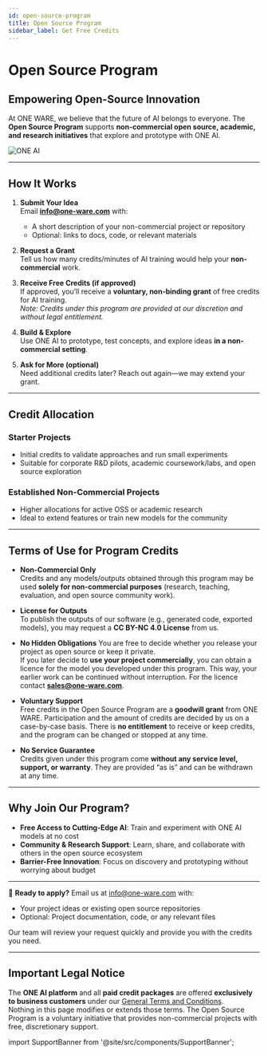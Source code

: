 ```yaml
---
id: open-source-program
title: Open Source Program
sidebar_label: Get Free Credits
---
```


# Open Source Program

## Empowering Open-Source Innovation

At ONE WARE, we believe that the future of AI belongs to everyone. The **Open Source Program** supports **non-commercial open source, academic, and research initiatives** that explore and prototype with ONE AI.

![ONE AI](/img/ai/Titel.png)

---

## How It Works

1. **Submit Your Idea**  
   Email **[info@one-ware.com](mailto:info@one-ware.com)** with:
   - A short description of your non-commercial project or repository  
   - Optional: links to docs, code, or relevant materials

2. **Request a Grant**  
   Tell us how many credits/minutes of AI training would help your **non-commercial** work.

3. **Receive Free Credits (if approved)**  
   If approved, you’ll receive a **voluntary, non-binding grant** of free credits for AI training.  
   *Note: Credits under this program are provided at our discretion and without legal entitlement.*

4. **Build & Explore**  
   Use ONE AI to prototype, test concepts, and explore ideas **in a non-commercial setting**.

5. **Ask for More (optional)**  
   Need additional credits later? Reach out again—we may extend your grant.

---

## Credit Allocation

### Starter Projects
- Initial credits to validate approaches and run small experiments  
- Suitable for corporate R&D pilots, academic coursework/labs, and open source exploration  

### Established Non-Commercial Projects
- Higher allocations for active OSS or academic research  
- Ideal to extend features or train new models for the community  

---

## Terms of Use for Program Credits

- **Non-Commercial Only**  
  Credits and any models/outputs obtained through this program may be used **solely for non-commercial purposes** (research, teaching, evaluation, and open source community work).  

- **License for Outputs**  
  To publish the outputs of our software (e.g., generated code, exported models), you may request a **CC BY-NC 4.0 License** from us.

- **No Hidden Obligations**
  You are free to decide whether you release your project as open source or keep it private.  
  If you later decide to **use your project commercially**, you can obtain a licence for the model you developed under this program. This way, your earlier work can be continued without interruption. For the licence contact **[sales@one-ware.com](mailto:sales@one-ware.com)**.

- **Voluntary Support**  
  Free credits in the Open Source Program are a **goodwill grant** from ONE WARE. Participation and the amount of credits are decided by us on a case-by-case basis. There is **no entitlement** to receive or keep credits, and the program can be changed or stopped at any time.

- **No Service Guarantee**  
  Credits given under this program come **without any service level, support, or warranty**. They are provided “as is” and can be withdrawn at any time.

---

## Why Join Our Program?

* **Free Access to Cutting-Edge AI**: Train and experiment with ONE AI models at no cost
* **Community & Research Support**: Learn, share, and collaborate with others in the open source ecosystem
* **Barrier-Free Innovation**: Focus on discovery and prototyping without worrying about budget

---

📧 **Ready to apply?**
Email us at [info@one-ware.com](mailto:info@one-ware.com) with:

* Your project ideas or existing open source repositories
* Optional: Project documentation, code, or any relevant files

Our team will review your request quickly and provide you with the credits you need.

---

## Important Legal Notice

The **ONE AI platform** and all **paid credit packages** are offered **exclusively to business customers** under our [General Terms and Conditions](/docs/contact/terms).  
Nothing in this page modifies or extends those terms. The Open Source Program is a voluntary initiative that provides non-commercial projects with free, discretionary support.

import SupportBanner from '@site/src/components/SupportBanner';

<SupportBanner subject="ONE AI Open Source Program Support" />